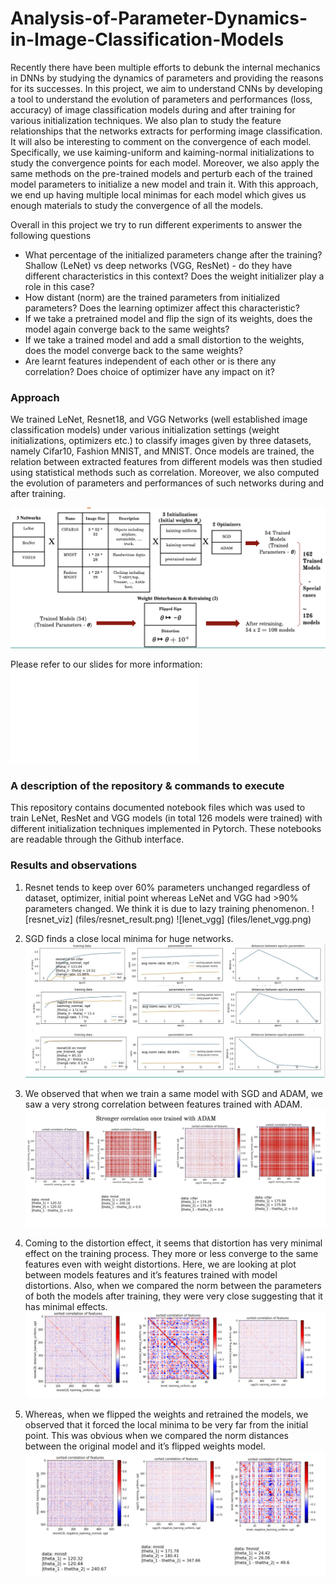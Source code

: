 # Analysis-of-Parameter-Dynamics-in-Image-Classification-Models

Recently there have been multiple efforts to debunk the internal mechanics in DNNs by studying the dynamics of parameters and providing the reasons for its successes. In this project, we aim to understand CNNs by developing a tool to understand the evolution of parameters and performances (loss, accuracy) of image classification models during and after training for various initialization techniques. We also plan to study the feature relationships that the networks extracts for performing image classification. It will also be interesting to comment on the convergence of each model. Specifically, we use kaiming-uniform and kaiming-normal initializations to study the convergence points for each model. Moreover, we also apply the same methods on the pre-trained models and perturb each of the trained model parameters to initialize a new model and train it. With this approach, we end up having multiple local minimas for each model which gives us enough materials to study the convergence of all the models.

Overall in this project we try to run different experiments to answer the following questions 
- What percentage of the initialized parameters change after the training? Shallow (LeNet) vs deep networks (VGG, ResNet) - do they have different characteristics in this context? Does the weight initializer play a role in this case? 
- How distant (norm) are the trained parameters from initialized parameters? Does the learning optimizer affect this characteristic? 
- If we take a pretrained model and flip the sign of its weights, does the model again converge back to the same weights? 
- If we take a trained model and add a small distortion to the weights, does the model converge back to the same weights? 
- Are learnt features independent of each other or is there any correlation?  Does choice of optimizer have any impact on it? 

### Approach
We trained LeNet, Resnet18, and VGG Networks (well established image classification models) under various initialization settings (weight initializations, optimizers etc.) to classify images given by three datasets, namely Cifar10, Fashion MNIST, and MNIST. Once models are trained, the relation between extracted features from different models was then studied using statistical methods such as correlation. Moreover, we also computed the evolution of parameters and performances of such networks during and after training.

![training_setup](files/training_setup.png)

Please refer to our slides for more information: ![slides](files/slides.pdf) 

### A description of the repository & commands to execute

This repository contains documented notebook files which was used to train LeNet, ResNet and VGG models (in total 126 models were trained) with different initialization techniques implemented in Pytorch. These notebooks are readable through the Github interface.

### Results and observations  

1. Resnet tends to keep over 60% parameters unchanged regardless of dataset, optimizer, initial point whereas LeNet and VGG had >90% parameters changed. We think it is due to lazy training phenomenon. 
![resnet_viz] (files/resnet_result.png)
![lenet_vgg] (files/lenet_vgg.png)

2. SGD finds a close local minima for huge networks.
![sgd_observation](files/sgd.png)

3. We observed that when we train a same model with SGD and ADAM, we saw a very strong correlation between features trained with ADAM. 
![adam correlation](files/adam_correlation.png)

4. Coming to the distortion effect, it seems that distortion has very minimal effect on the training process. They more or less converge to the same features even with weight distortions. Here, we are looking at plot between models features and it’s features trained with model distortions. Also, when we compared the norm between the parameters of both the models after training, they were very close suggesting that it has minimal effects.
![distortion effects](files/distortion.png)

5. Whereas, when we flipped the weights and retrained the models, we observed that it forced the local minima to be very far from the initial point. This was obvious when we compared the norm distances between the original model and it’s flipped weights model. 
![sign flip](files/sign_flip.png)


 



